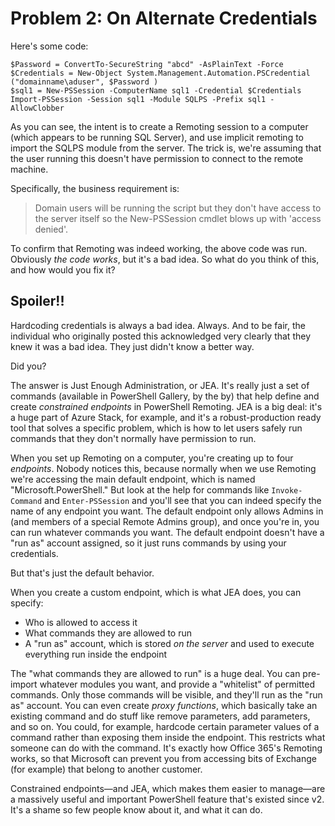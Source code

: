 # Problem 2: On Alternate Credentials
Here's some code:

```
$Password = ConvertTo-SecureString "abcd" -AsPlainText -Force
$Credentials = New-Object System.Management.Automation.PSCredential ("domainname\aduser", $Password )
$sql1 = New-PSSession -ComputerName sql1 -Credential $Credentials
Import-PSSession -Session sql1 -Module SQLPS -Prefix sql1 -AllowClobber
```

As you can see, the intent is to create a Remoting session to a computer (which appears to be running SQL Server), and use implicit remoting to import the SQLPS module from the server. The trick is, we're assuming that the user running this doesn't have permission to connect to the remote machine.

Specifically, the business requirement is:

> Domain users will be running the script but they don't have access to the server itself so the New-PSSession cmdlet blows up with 'access denied'. 

To confirm that Remoting was indeed working, the above code was run. Obviously _the code works_, but it's a bad idea. So what do you think of this, and how would you fix it?

## Spoiler!!
Hardcoding credentials is always a bad idea. Always. And to be fair, the individual who originally posted this acknowledged very clearly that they knew it was a bad idea. They just didn't know a better way.

Did you?

The answer is Just Enough Administration, or JEA. It's really just a set of commands (available in PowerShell Gallery, by the by) that help define and create _constrained endpoints_ in PowerShell Remoting. JEA is a big deal: it's a huge part of Azure Stack, for example, and it's a robust-production ready tool that solves a specific problem, which is how to let users safely run commands that they don't normally have permission to run.

When you set up Remoting on a computer, you're creating up to four _endpoints_. Nobody notices this, because normally when we use Remoting we're accessing the main default endpoint, which is named "Microsoft.PowerShell." But look at the help for commands like `Invoke-Command` and `Enter-PSSession` and you'll see that you can indeed specify the name of any endpoint you want. The default endpoint only allows Admins in (and members of a special Remote Admins group), and once you're in, you can run whatever commands you want. The default endpoint doesn't have a "run as" account assigned, so it just runs commands by using your credentials.

But that's just the default behavior.

When you create a custom endpoint, which is what JEA does, you can specify:

* Who is allowed to access it
* What commands they are allowed to run
* A "run as" account, which is stored _on the server_ and used to execute everything run inside the endpoint

The "what commands they are allowed to run" is a huge deal. You can pre-import whatever modules you want, and provide a "whitelist" of permitted commands. Only those commands will be visible, and they'll run as the "run as" account. You can even create _proxy functions_, which basically take an existing command and do stuff like remove parameters, add parameters, and so on. You could, for example, hardcode certain parameter values of a command rather than exposing them inside the endpoint. This restricts what someone can do with the command. It's exactly how Office 365's Remoting works, so that Microsoft can prevent you from accessing bits of Exchange (for example) that belong to another customer. 

Constrained endpoints—and JEA, which makes them easier to manage—are a massively useful and important PowerShell feature that's existed since v2. It's a shame so few people know about it, and what it can do.